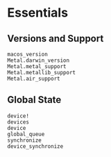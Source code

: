 # Essentials

## Versions and Support
```@docs
macos_version
Metal.darwin_version
Metal.metal_support
Metal.metallib_support
Metal.air_support
```

## Global State

```@docs
device!
devices
device
global_queue
synchronize
device_synchronize
```
